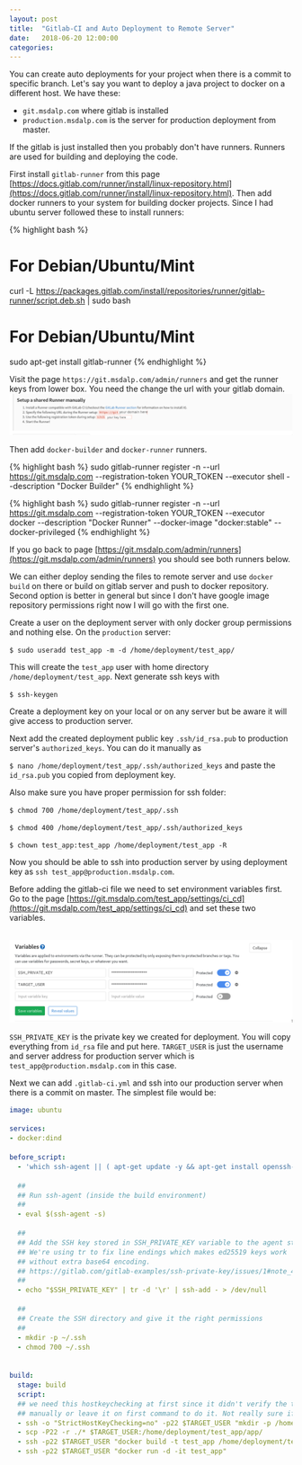 ```yaml
---
layout: post
title:  "Gitlab-CI and Auto Deployment to Remote Server"
date:   2018-06-20 12:00:00
categories:
---
```


You can create auto deployments for your project when there is a commit to specific branch. Let's say you want to deploy a java project to docker on a different host. We have these:

* `git.msdalp.com` where gitlab is installed
* `production.msdalp.com` is the server for production deployment from master.

If the gitlab is just installed then you probably don't have runners. Runners are used for building and deploying the code. 

First install `gitlab-runner` from this page [https://docs.gitlab.com/runner/install/linux-repository.html](https://docs.gitlab.com/runner/install/linux-repository.html).
Then add docker runners to your system for building docker projects. 
Since I had ubuntu server followed these to install runners: 

{% highlight bash %}
# For Debian/Ubuntu/Mint
curl -L https://packages.gitlab.com/install/repositories/runner/gitlab-runner/script.deb.sh | sudo bash

# For Debian/Ubuntu/Mint
sudo apt-get install gitlab-runner
{% endhighlight %}

Visit the page `https://git.msdalp.com/admin/runners` and get the runner keys from lower box. You need the change the url with your gitlab domain.
<br>![keys](/assets/img/24_06_keys.png)<br>

Then add  `docker-builder` and  `docker-runner` runners. 

{% highlight bash %}
sudo gitlab-runner register -n   --url https://git.msdalp.com   --registration-token YOUR_TOKEN   --executor shell   --description "Docker Builder"
{% endhighlight %}

{% highlight bash %}
sudo gitlab-runner register -n   --url https://git.msdalp.com   --registration-token YOUR_TOKEN   --executor docker   --description "Docker Runner"   --docker-image "docker:stable"   --docker-privileged
{% endhighlight %}

If you go back to page [https://git.msdalp.com/admin/runners](https://git.msdalp.com/admin/runners) you should see both runners below. 

We can either deploy sending the files to remote server and use `docker build` on there or build on gitlab server and push to docker repository. Second option is better in general but since I don't have google image repository permissions right now I will go with the first one. 

Create a user on the deployment server with only docker group permissions and nothing else. On the `production` server:

`$ sudo useradd test_app -m -d /home/deployment/test_app/` 

This will create the `test_app` user with home directory `/home/deployment/test_app`. Next generate ssh keys with 

`$ ssh-keygen` 

Create a deployment key on your local or on any server but be aware it will give access to production server. 

Next add the created deployment public key `.ssh/id_rsa.pub` to production server's `authorized_keys`. You can do it manually as 

`$ nano /home/deployment/test_app/.ssh/authorized_keys` and paste the `id_rsa.pub` you copied from deployment key. 

Also make sure you have proper permission for ssh folder: 

`$ chmod 700 /home/deployment/test_app/.ssh` 

`$ chmod 400 /home/deployment/test_app/.ssh/authorized_keys` 

`$ chown test_app:test_app /home/deployment/test_app -R` 

Now you should be able to ssh into production server by using deployment key as `ssh test_app@production.msdalp.com`.  

Before adding the gitlab-ci file we need to set environment variables first. Go to the page [https://git.msdalp.com/test_app/settings/ci_cd](https://git.msdalp.com/test_app/settings/ci_cd) and set these two variables.

<br>![variables](/assets/img/24_06_variables.png)<br>

`SSH_PRIVATE_KEY` is the private key we created for deployment. You will copy everything from `id_rsa` file and put here. `TARGET_USER` is just the username and server address for production server which is `test_app@production.msdalp.com` in this case. 

Next we can add `.gitlab-ci.yml` and ssh into our production server when there is a commit on master. The simplest file would be:

```yaml
image: ubuntu

services:
- docker:dind

before_script:
  - 'which ssh-agent || ( apt-get update -y && apt-get install openssh-client -y )'

  ##
  ## Run ssh-agent (inside the build environment)
  ##
  - eval $(ssh-agent -s)

  ##
  ## Add the SSH key stored in SSH_PRIVATE_KEY variable to the agent store
  ## We're using tr to fix line endings which makes ed25519 keys work
  ## without extra base64 encoding.
  ## https://gitlab.com/gitlab-examples/ssh-private-key/issues/1#note_48526556
  ##
  - echo "$SSH_PRIVATE_KEY" | tr -d '\r' | ssh-add - > /dev/null

  ##
  ## Create the SSH directory and give it the right permissions
  ##
  - mkdir -p ~/.ssh
  - chmod 700 ~/.ssh


build:
  stage: build
  script:
  ## we need this hostkeychecking at first since it didn't verify the target host yet. you either verify it 
  ## manually or leave it on first command to do it. Not really sure if it is the best way of handling this. 
  - ssh -o "StrictHostKeyChecking=no" -p22 $TARGET_USER "mkdir -p /home/deployment/test_app/app/"
  - scp -P22 -r ./* $TARGET_USER:/home/deployment/test_app/app/
  - ssh -p22 $TARGET_USER "docker build -t test_app /home/deployment/test_app/app/"
  - ssh -p22 $TARGET_USER "docker run -d -it test_app"
```


